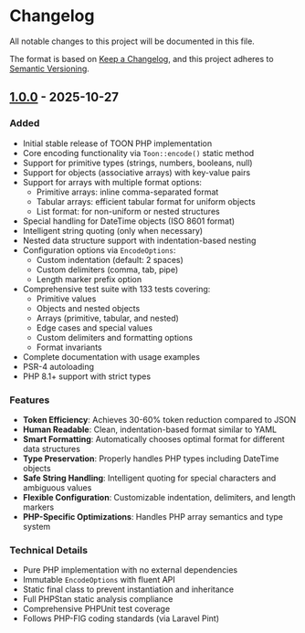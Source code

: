 # Changelog

All notable changes to this project will be documented in this file.

The format is based on [Keep a Changelog](https://keepachangelog.com/en/1.0.0/),
and this project adheres to [Semantic Versioning](https://semver.org/spec/v2.0.0.html).

## [1.0.0] - 2025-10-27

### Added

- Initial stable release of TOON PHP implementation
- Core encoding functionality via `Toon::encode()` static method
- Support for primitive types (strings, numbers, booleans, null)
- Support for objects (associative arrays) with key-value pairs
- Support for arrays with multiple format options:
  - Primitive arrays: inline comma-separated format
  - Tabular arrays: efficient tabular format for uniform objects
  - List format: for non-uniform or nested structures
- Special handling for DateTime objects (ISO 8601 format)
- Intelligent string quoting (only when necessary)
- Nested data structure support with indentation-based nesting
- Configuration options via `EncodeOptions`:
  - Custom indentation (default: 2 spaces)
  - Custom delimiters (comma, tab, pipe)
  - Length marker prefix option
- Comprehensive test suite with 133 tests covering:
  - Primitive values
  - Objects and nested objects
  - Arrays (primitive, tabular, and nested)
  - Edge cases and special values
  - Custom delimiters and formatting options
  - Format invariants
- Complete documentation with usage examples
- PSR-4 autoloading
- PHP 8.1+ support with strict types

### Features

- **Token Efficiency**: Achieves 30-60% token reduction compared to JSON
- **Human Readable**: Clean, indentation-based format similar to YAML
- **Smart Formatting**: Automatically chooses optimal format for different data structures
- **Type Preservation**: Properly handles PHP types including DateTime objects
- **Safe String Handling**: Intelligent quoting for special characters and ambiguous values
- **Flexible Configuration**: Customizable indentation, delimiters, and length markers
- **PHP-Specific Optimizations**: Handles PHP array semantics and type system

### Technical Details

- Pure PHP implementation with no external dependencies
- Immutable `EncodeOptions` with fluent API
- Static final class to prevent instantiation and inheritance
- Full PHPStan static analysis compliance
- Comprehensive PHPUnit test coverage
- Follows PHP-FIG coding standards (via Laravel Pint)

[1.0.0]: https://github.com/HelgeSverre/toon-php/releases/tag/v1.0.0
